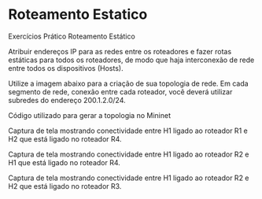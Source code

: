 # Roteamento Estatico 

Exercícios Prático Roteamento Estático

Atribuir endereços IP para as redes entre os roteadores e fazer rotas estáticas para todos os roteadores, de modo que haja interconexão de rede entre todos os dispositivos (Hosts). 

Utilize a imagem abaixo para a criação de sua topologia de rede. Em cada segmento de rede, conexão entre cada roteador, você deverá utilizar subredes do endereço 200.1.2.0/24.

Código utilizado para gerar a topologia no Mininet

Captura de tela mostrando conectividade entre H1 ligado ao roteador R1 e H2 que está ligado no roteador R4.

Captura de tela mostrando conectividade entre H1 ligado ao roteador R2 e H1 que está ligado no roteador R4.

Captura de tela mostrando conectividade entre H1 ligado ao roteador R2 e H2 que está ligado no roteador R3.

